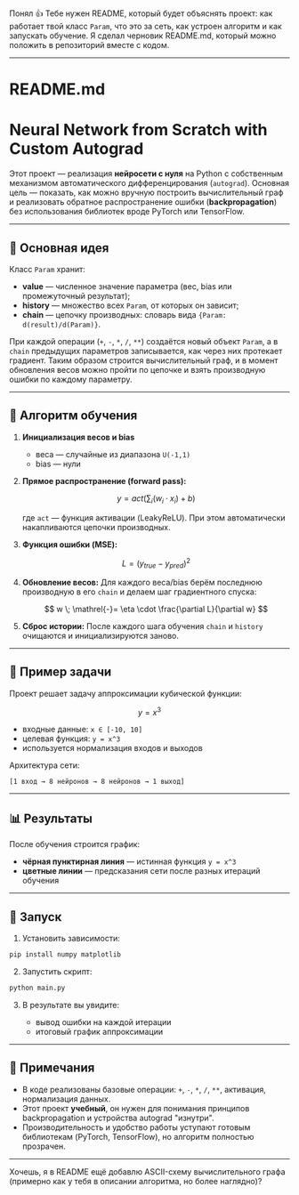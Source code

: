 Понял 👍 Тебе нужен README, который будет объяснять проект: как работает твой класс `Param`, что это за сеть, как устроен алгоритм и как запускать обучение. Я сделал черновик README.md, который можно положить в репозиторий вместе с кодом.

---

# README.md

# Neural Network from Scratch with Custom Autograd

Этот проект — реализация **нейросети с нуля** на Python с собственным механизмом автоматического дифференцирования (`autograd`).
Основная цель — показать, как можно вручную построить вычислительный граф и реализовать обратное распространение ошибки (**backpropagation**) без использования библиотек вроде PyTorch или TensorFlow.

---

## 🔑 Основная идея

Класс `Param` хранит:

* **value** — численное значение параметра (вес, bias или промежуточный результат);
* **history** — множество всех `Param`, от которых он зависит;
* **chain** — цепочку производных: словарь вида `{Param: d(result)/d(Param)}`.

При каждой операции (`+`, `-`, `*`, `/`, `**`) создаётся новый объект `Param`, а в `chain` предыдущих параметров записывается, как через них протекает градиент.
Таким образом строится вычислительный граф, и в момент обновления весов можно пройти по цепочке и взять производную ошибки по каждому параметру.

---

## 📐 Алгоритм обучения

1. **Инициализация весов и bias**

   * веса — случайные из диапазона `U(-1,1)`
   * bias — нули

2. **Прямое распространение (forward pass):**

   $$
   y = act\Big(\sum_i (w_i \cdot x_i) + b\Big)
   $$

   где `act` — функция активации (LeakyReLU).
   При этом автоматически накапливаются цепочки производных.

3. **Функция ошибки (MSE):**

   $$
   L = (y_{true} - y_{pred})^2
   $$

4. **Обновление весов:**
   Для каждого веса/bias берём последнюю производную в его `chain` и делаем шаг градиентного спуска:

   $$
   w \; \mathrel{-}= \eta \cdot \frac{\partial L}{\partial w}
   $$

5. **Сброс истории:**
   После каждого шага обучения `chain` и `history` очищаются и инициализируются заново.

---

## 🧩 Пример задачи

Проект решает задачу аппроксимации кубической функции:

$$
y = x^3
$$

* входные данные: `x ∈ [-10, 10]`
* целевая функция: `y = x^3`
* используется нормализация входов и выходов

Архитектура сети:

```
[1 вход → 8 нейронов → 8 нейронов → 1 выход]
```

---

## 📊 Результаты

После обучения строится график:

* **чёрная пунктирная линия** — истинная функция `y = x^3`
* **цветные линии** — предсказания сети после разных итераций обучения

---

## 🚀 Запуск

1. Установить зависимости:

```bash
pip install numpy matplotlib
```

2. Запустить скрипт:

```bash
python main.py
```

3. В результате вы увидите:

   * вывод ошибки на каждой итерации
   * итоговый график аппроксимации

---

## 📌 Примечания

* В коде реализованы базовые операции: `+`, `-`, `*`, `/`, `**`, активация, нормализация данных.
* Этот проект **учебный**, он нужен для понимания принципов backpropagation и устройства autograd "изнутри".
* Производительность и удобство работы уступают готовым библиотекам (PyTorch, TensorFlow), но алгоритм полностью прозрачен.

---

Хочешь, я в README ещё добавлю ASCII-схему вычислительного графа (примерно как у тебя в описании алгоритма, но более наглядно)?
